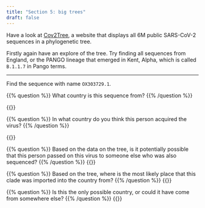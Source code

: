 ```yaml
---
title: "Section 5: big trees"
draft: false
---
```


Have a look at <a href="https://cov2tree.org">Cov2Tree</a>, a website that displays all 6M public SARS-CoV-2 sequences in a phylogenetic tree.

Firstly again have an explore of the tree. Try finding all sequences from England, or the PANGO lineage that emerged in Kent, Alpha, which is called `B.1.1.7` in Pango terms.

-----

Find the sequence with name `OX303729.1`.

{{% question %}}
What country is this sequence from?
{{% /question %}}

{{<answerbox key="sadkposadkposa" >}}

{{% question %}}
In what country do you think this person acquired the virus?
{{% /question %}}

{{<answerbox key="sadkpgwerewosadkposa" >}}

{{% question %}}
Based on the data on the tree, is it potentially possible that this person passed on this virus to someone else who was also sequenced?
{{% /question %}}
{{<answerbox key="sadkpdsosadkposa" >}}


{{% question %}}
Based on the tree, where is the most likely place that this clade was imported into the country from?
{{% /question %}}
{{<answerbox key="sadkdsdposadkposa" >}}

{{% question %}}
Is this the only possible country, or could it have come from somewhere else?
{{% /question %}}
{{<answerbox key="sadkposafdfsdkposa" >}}



